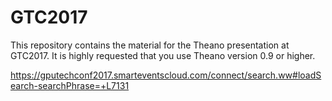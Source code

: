 # GTC2017

This repository contains the material for the Theano presentation at
GTC2017. It is highly requested that you use Theano version 0.9 or higher.

https://gputechconf2017.smarteventscloud.com/connect/search.ww#loadSearch-searchPhrase=+L7131